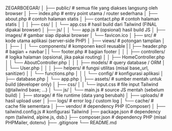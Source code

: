 ZEGARBOEGAR/
│
├── public/                     # semua file yang diakses langsung oleh browser
│   ├── index.php                # entry point utama / router sederhana
│   ├── about.php                # contoh halaman statis
│   ├── contact.php              # contoh halaman statis
│   │
│   ├── css/
│   │   └── app.css              # hasil build dari Tailwind (FINAL dipakai browser)
│   ├── js/
│   │   └── app.js               # (opsional) hasil build JS
│   ├── images/                  # gambar siap dipakai browser
│   └── favicon.ico
│
├── src/                         # kode utama aplikasi (server-side PHP)
│   ├── views/                   # potongan tampilan
│   │   ├── 
│   │   └── components/          # komponen kecil reusable
|   |       ├── header.php       # bagian <head> + navbar
|   |       └── footer.php       # bagian footer
│   │
│   ├── controllers/             # logika halaman (opsional, jika pakai routing)
│   │   ├── HomeController.php
│   │   └── AboutController.php
│   │
│   ├── models/                  # query database / ORM
│   │   └── User.php
│   │
│   ├── helpers/                 # fungsi utilitas (misal base_url, sanitizer)
│   │   └── functions.php
│   │
│   └── config/                  # konfigurasi aplikasi
│       ├── database.php
│       └── app.php
│
├── assets/                      # sumber mentah untuk build (developer only)
│   ├── css/
│   │   └── input.css            # file input Tailwind (@tailwind base; ...)
│   └── js/
│       └── main.js              # source JS mentah (sebelum build)
│
├── storage/                     # file runtime (data yang berubah)
│   ├── uploads/                 # hasil upload user
│   ├── logs/                    # error log / custom log
│   └── cache/                   # cache file sementara
│
├── vendor/                      # dependency PHP (Composer)
│
├── tailwind.config.js           # konfigurasi Tailwind
├── package.json                 # dependency npm (tailwind, alpine.js, dsb.)
├── composer.json                # dependency PHP (misal PHPMailer, dotenv)
├── .gitignore
└── README.md
